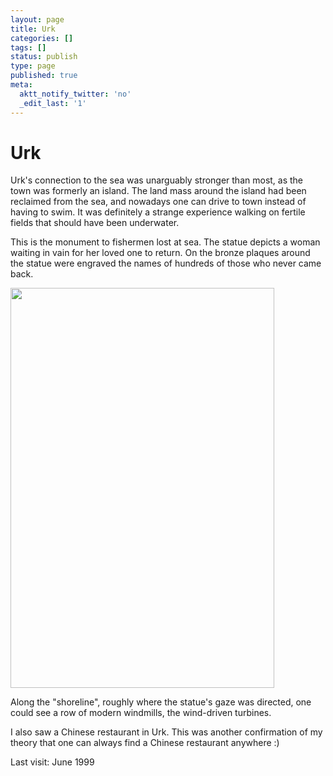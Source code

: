 ```yaml
---
layout: page
title: Urk
categories: []
tags: []
status: publish
type: page
published: true
meta:
  aktt_notify_twitter: 'no'
  _edit_last: '1'
---
```

<h1>Urk</h1>

Urk's connection to the sea was unarguably stronger than most, as the town was formerly an island. The land mass around the island had been reclaimed from the sea, and nowadays one can drive to town instead of having to swim. It was definitely a strange experience walking on fertile fields that should have been underwater. 

This is the monument to fishermen lost at sea. The statue depicts a woman waiting in vain for her loved one to return. On the bronze plaques around the statue were engraved the names of hundreds of those who never came back.

<img src="http://www.yentran.org/blog/wp-content/uploads/2012/08/UrkLostatSeaMonument99-06.jpg" alt="" title="UrkLostatSeaMonument99-06" width="422" height="640" class="alignnone size-full wp-image-1825" />

Along the "shoreline", roughly where the statue's gaze was directed, one could see a row of modern windmills, the wind-driven turbines.

I also saw a Chinese restaurant in Urk. This was another confirmation of my theory that one can always find a Chinese restaurant anywhere :)

Last visit: June 1999
